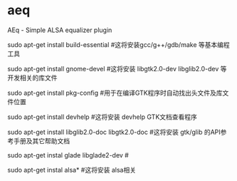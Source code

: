 # aeq
AEq - Simple ALSA equalizer plugin

sudo apt-get install build-essential #这将安装gcc/g++/gdb/make 等基本编程工具

sudo apt-get install gnome-devel #这将安装 libgtk2.0-dev libglib2.0-dev 等开发相关的库文件

sudo apt-get install pkg-config #用于在编译GTK程序时自动找出头文件及库文件位置

sudo apt-get install devhelp #这将安装 devhelp GTK文档查看程序

sudo apt-get install libglib2.0-doc libgtk2.0-doc #这将安装 gtk/glib 的API参考手册及其它帮助文档

sudo apt-get instal glade libglade2-dev #

sudo apt-get instal alsa* #这将安装 alsa相关
